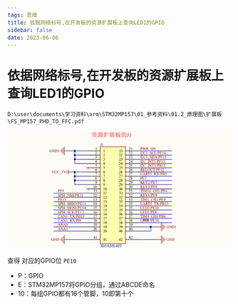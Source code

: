 ```yaml
---
tags: 思维
title: 依据网络标号,在开发板的资源扩展板上查询LED1的GPIO
sidebar: false
date: 2023-06-06
---
```

# 依据网络标号,在开发板的资源扩展板上查询LED1的GPIO

```url
D:\user\documents\学习资料\arm\STM32MP157\01_参考资料\01.2_原理图\扩展板\FS_MP157_PHD_TO_FFC.pdf
```

![](assets/20230606220002060.png)

查得 对应的GPIO位 `PE10`

- P：GPIO
- E：STM32MP157将GPIO分组，通过ABCDE命名
- 10：每组GPIO都有16个管脚，10即第十个